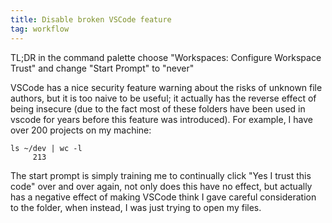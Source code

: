 ```yaml
---
title: Disable broken VSCode feature
tag: workflow
---
```


TL;DR in the command palette choose "Workspaces: Configure Workspace Trust" and change "Start Prompt" to "never"

VSCode has a nice security feature warning about the risks of unknown file authors, but it is too naive to be useful; it actually has the reverse effect of being insecure (due to the fact most of these folders have been used in vscode for years before this feature was introduced). For example, I have over 200 projects on my machine:

```shell
ls ~/dev | wc -l
     213
```

The start prompt is simply training me to continually click "Yes I trust this code" over and over again, not only does this have no effect, but actually has a negative effect of making VSCode think I gave careful consideration to the folder, when instead, I was just trying to open my files.
